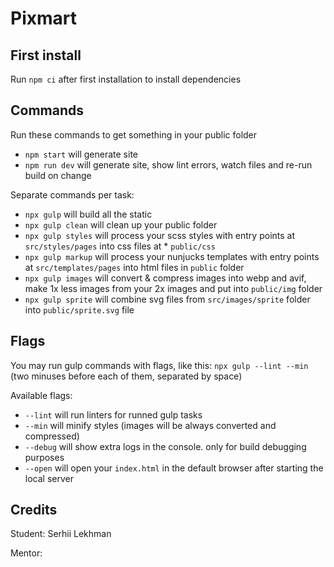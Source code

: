 # Pixmart

## First install

Run `npm ci` after first installation to install dependencies

## Commands

Run these commands to get something in your public folder

- `npm start` will generate site
- `npm run dev` will generate site, show lint errors, watch files and re-run build on change

Separate commands per task:

- `npx gulp` will build all the static
- `npx gulp clean` will clean up your public folder
- `npx gulp styles` will process your scss styles with entry points at `src/styles/pages` into css
  files at \* `public/css`
- `npx gulp markup` will process your nunjucks templates with entry points at `src/templates/pages`
  into html files in `public` folder
- `npx gulp images` will convert & compress images into webp and avif, make 1x less images from your
  2x images and put into `public/img` folder
- `npx gulp sprite` will combine svg files from `src/images/sprite` folder into `public/sprite.svg`
  file

## Flags

You may run gulp commands with flags, like this: `npx gulp --lint --min` (two minuses before each of
them, separated by space)

Available flags:

- `--lint` will run linters for runned gulp tasks
- `--min` will minify styles (images will be always converted and compressed)
- `--debug` will show extra logs in the console. only for build debugging purposes
- `--open` will open your `index.html` in the default browser after starting the local server

## Credits

Student: Serhii Lekhman

Mentor:
